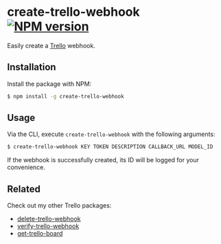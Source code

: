 # create-trello-webhook [![NPM version](http://img.shields.io/npm/v/create-trello-webhook.svg?style=flat-square)](https://www.npmjs.org/package/create-trello-webhook)

Easily create a [Trello](https://trello.com) webhook.

## Installation

Install the package with NPM:

```bash
$ npm install -g create-trello-webhook
```

## Usage

Via the CLI, execute `create-trello-webhook` with the following arguments:

```bash
$ create-trello-webhook KEY TOKEN DESCRIPTION CALLBACK_URL MODEL_ID
```

If the webhook is successfully created, its ID will be logged for your convenience.

## Related

Check out my other Trello packages:

- [delete-trello-webhook](https://github.com/lukehorvat/delete-trello-webhook)
- [verify-trello-webhook](https://github.com/lukehorvat/verify-trello-webhook)
- [get-trello-board](https://github.com/lukehorvat/get-trello-board)
